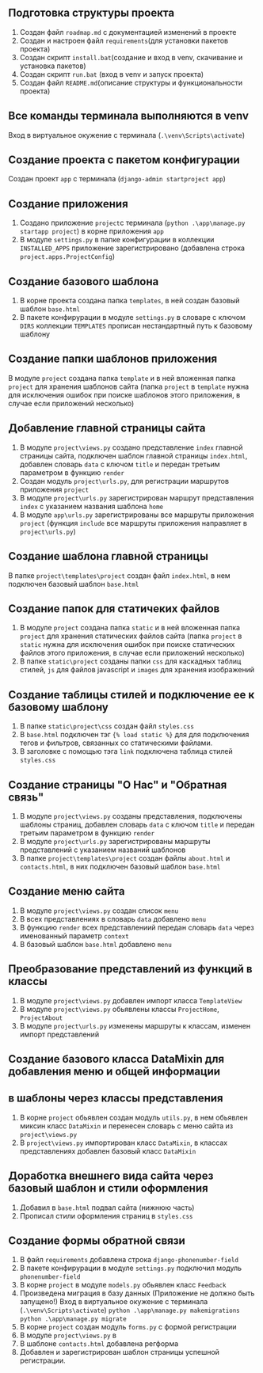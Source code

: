 ## Подготовка структуры проекта
1. Создан файл `roadmap.md` с документацией изменений в проекте
2. Создан и настроен файл `requirements`(для установки пакетов проекта)
3. Создан скрипт `install.bat`(создание и вход в venv, скачивание и установка пакетов)
4. Создан скрипт `run.bat` (вход в venv и запуск проекта)
5. Создан файл `README.md`(описание структуры и функциональности проекта)

## Все команды терминала выполняются в venv
Вход в виртуальное окужение с терминала (`.\venv\Scripts\activate`)

## Создание проекта с пакетом конфигурации
Создан проект `app` с терминала (`django-admin startproject app`)

## Создание приложения
1. Создано приложение `project`с терминала (`python .\app\manage.py startapp project`)
    в корне приложения `app`
2. В модуле `settings.py` в папке конфигурации в коллекции `INSTALLED_APPS`
    приложение зарегистрировано (добавлена строка `project.apps.ProjectConfig`)

## Создание базового шаблона
1. В корне проекта создана папка `templates`, в ней создан  базовый шаблон `base.html`
2. В пакете конфирурации в модуле `settings.py` в словаре с ключом `DIRS` коллекции `TEMPLATES`
    прописан нестандартный путь к базовому шаблону

## Создание папки шаблонов приложения
В модуле `project` создана папка `template` и в ней вложенная папка `project` 
    для хранения шаблонов сайта (папка `project` в `template` нужна для исключения ошибок
    при поиске шаблонов этого приложения, в случае если приложений несколько)

## Добавление главной страницы сайта
1. В модуле `project\views.py` создано представление `index` главной страницы сайта,
    подключен шаблон главной страницы `index.html`, добавлен словарь `data` с ключом
    `title` и передан третьим параметром в функцию `render`
2. Создан модуль `project\urls.py`, для регистрации маршрутов приложения `project`
3. В модуле `project\urls.py` зарегистрирован маршрут представления `index` с указанием 
    названия шаблона `home`
4. В модуле `app\urls.py` зарегистрированы все маршруты приложения `project`
    (функция `include` все маршруты приложения направляет в `project\urls.py`)

## Создание шаблона главной страницы
В папке `project\templates\project` создан файл `index.html`, в нем подключен базовый
    шаблон `base.html`

## Создание папок для статичеких файлов
1. В модуле `project` создана папка `static` и в ней вложенная папка `project` 
    для хранения статических файлов сайта (папка `project` в `static` нужна для исключения ошибок
    при поиске статических файлов этого приложения, в случае если приложений несколько)
2. В папке `static\project` созданы папки `css` для каскадных таблиц стилей, `js` для файлов 
    javascript и  `images` для хранения изображений

## Создание таблицы стилей и подключение ее к базовому шаблону
1. В папке `static\project\css` создан файл `styles.css`
2. В `base.html` подключен тэг `{% load static %}` для для подключения тегов и фильтров, 
    связанных со статическими файлами.
3. В заголовке с помощью тэга `link` подключена таблица стилей `styles.css`

## Создание страницы "О Нас" и "Обратная связь"
1. В модуле `project\views.py` созданы представления, подключены шаблоны
    страниц, добавлен словарь `data` с ключом `title` и передан третьим
    параметром в функцию `render`
2. В модуле `project\urls.py` зарегистрированы маршруты представлений с указанием 
    названий шаблонов
3. В папке `project\templates\project` создан файлы `about.html` и `contacts.html`, в них 
    подключен базовый шаблон `base.html`

## Создание меню сайта
1. В модуле `project\views.py` создан список `menu`
2. В всех представлениях в словарь `data` добавлено `menu`
3. В функцию `render` всех представлениий передан словарь `data` через именованный
    параметр `context`
4. В базовый шаблон `base.html` добавлено `menu`

## Преобразование представлений из функций в классы
1. В модуле `project\views.py` добавлен импорт класса `TemplateView`
2. В модуле `project\views.py` обьявлены классы `ProjectHome`, `ProjectAbout`
3. В модуле `project\urls.py` изменены маршруты к классам, изменен импорт представлений

## Создание базового класса DataMixin для добавления меню и общей информации 
## в шаблоны через классы представления
1. В корне `project` обьявлен создан модуль `utils.py`, в нем обьявлен миксин класс `DataMixin` 
    и перенесен словарь с меню сайта из `project\views.py`
2. В `project\views.py` импортирован класс `DataMixin`,
    в классах представлениях добавлен базовый класс `DataMixin`

## Доработка внешнего вида сайта через базовый шаблон и стили оформления
1. Добавил в `base.html` подвал сайта (нижнюю часть)
2. Прописал стили оформления страниц в `styles.css`

## Создание формы обратной связи
1. В файл `requirements` добавлена строка `django-phonenumber-field`
2. В пакете конфирурации в модуле `settings.py` подключил модуль `phonenumber-field`
3. В корне `project` в модуле `models.py` обьявлен класс `Feedback`
4. Произведена миграция в базу данных
    (Приложение не должно быть запущено!)
    Вход в виртуальное окужение с терминала (`.\venv\Scripts\activate`)
    `python .\app\manage.py makemigrations`
    `python .\app\manage.py migrate`
5. В корне `project` создан модуль `forms.py` с формой регистрации
6. В модуле `project\views.py` в 
6. В шаблоне `contacts.html` добавлена регформа
7. Добавлен и зарегистрирован шаблон страницы успешной регистрации.
